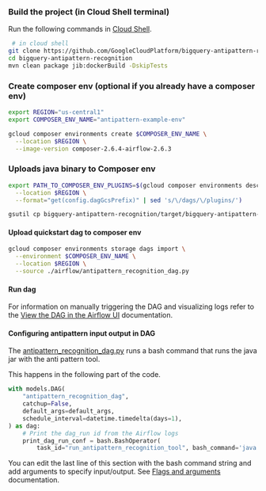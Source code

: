### Build the project (in Cloud Shell terminal)
Run the following commands in [Cloud Shell](https://cloud.google.com/shell/docs/launching-cloud-shell). 
```bash
 # in cloud shell
git clone https://github.com/GoogleCloudPlatform/bigquery-antipattern-recognition.git
cd bigquery-antipattern-recognition
mvn clean package jib:dockerBuild -DskipTests
```

### Create composer env (optional if you already have a composer env)
```bash
export REGION="us-central1" 
export COMPOSER_ENV_NAME="antipattern-example-env"

gcloud composer environments create $COMPOSER_ENV_NAME \
  --location $REGION \
  --image-version composer-2.6.4-airflow-2.6.3

```

### Uploads java binary to Composer env
```bash
export PATH_TO_COMPOSER_ENV_PLUGINS=$(gcloud composer environments describe $COMPOSER_ENV_NAME \
  --location $REGION \
  --format="get(config.dagGcsPrefix)" | sed 's/\/dags/\/plugins/')

gsutil cp bigquery-antipattern-recognition/target/bigquery-antipattern-recognition-0.1.1-SNAPSHOT-jar-with-dependencies.jar ${PATH_TO_COMPOSER_ENV_PLUGINS}/bigquery-antipattern-recognition-0.1.1-SNAPSHOT-jar-with-dependencies.jar
```

#### Upload quickstart dag to composer env
```bash
gcloud composer environments storage dags import \
  --environment $COMPOSER_ENV_NAME \
  --location $REGION \
  --source ./airflow/antipattern_recognition_dag.py
```

#### Run dag
For information on manually triggering the DAG and visualizing logs refer to the [View the DAG in the Airflow UI](https://cloud.google.com/composer/docs/composer-2/run-apache-airflow-dag#view_the_dag_in_the_airflow_ui) documentation. 

#### Configuring antipattern input output in DAG
The [antipattern_recognition_dag.py](./antipattern_recognition_dag.py) runs a bash command that runs the java jar with the anti pattern tool.

This happens in the following part of the code.

```python
with models.DAG(
    "antipattern_recognition_dag",
    catchup=False,
    default_args=default_args,
    schedule_interval=datetime.timedelta(days=1),
) as dag:
    # Print the dag_run id from the Airflow logs
    print_dag_run_conf = bash.BashOperator(
        task_id="run_antipattern_recognition_tool", bash_command='java -jar /home/airflow/gcs/plugins/bigquery-antipattern-recognition-0.1.1-SNAPSHOT-jar-with-dependencies.jar --query "select * from table1"')
```

You can edit the last line of this section with the bash command string and add arguments to specify input/output. See [Flags and arguments](../README.md#flags-and-arguments) documentation.
